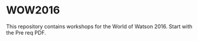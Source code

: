 # WOW2016
This repository contains workshops for the World of Watson 2016. Start with the Pre req PDF.
